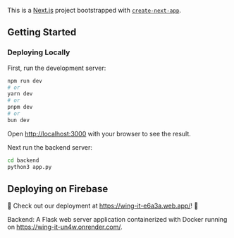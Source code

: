 This is a [Next.js](https://nextjs.org/) project bootstrapped with [`create-next-app`](https://github.com/vercel/next.js/tree/canary/packages/create-next-app).

## Getting Started

### Deploying Locally

First, run the development server:

```bash
npm run dev
# or
yarn dev
# or
pnpm dev
# or
bun dev
```

Open [http://localhost:3000](http://localhost:3000) with your browser to see the result.

Next run the backend server:

```bash
cd backend
python3 app.py
```

## Deploying on Firebase
🎉 Check out our deployment at https://wing-it-e6a3a.web.app/! 🎉

Backend: A Flask web server application containerized with Docker running on https://wing-it-un4w.onrender.com/.

